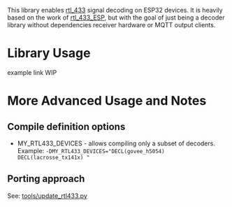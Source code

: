 This library enables [rtl_433](https://github.com/merbanan/rtl_433) signal decoding on ESP32 devices.  It is heavily based on the work of [rtl_433_ESP](https://github.com/NorthernMan54/rtl_433_ESP), but with the goal of just being a decoder library without dependencies receiver hardware or MQTT output clients.

# Library Usage
example link WIP

# More Advanced Usage and Notes
## Compile definition options
- MY_RTL433_DEVICES - allows compiling only a subset of decoders.  Example: ```-DMY_RTL433_DEVICES="DECL(govee_h5054) DECL(lacrosse_tx141x) "```

## Porting approach
See: [tools/update_rtl433.py](https://github.com/juanboro/rtl_433_Decoder_ESP/blob/main/tools/update_rtl433.py)
